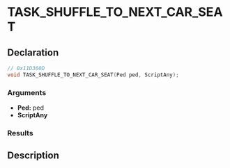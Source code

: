 # TASK_SHUFFLE_TO_NEXT_CAR_SEAT

## Declaration
```cpp
// 0x11D360D
void TASK_SHUFFLE_TO_NEXT_CAR_SEAT(Ped ped, ScriptAny);
```

### Arguments
- **Ped:** ped
- **ScriptAny**

### Results

## Description
